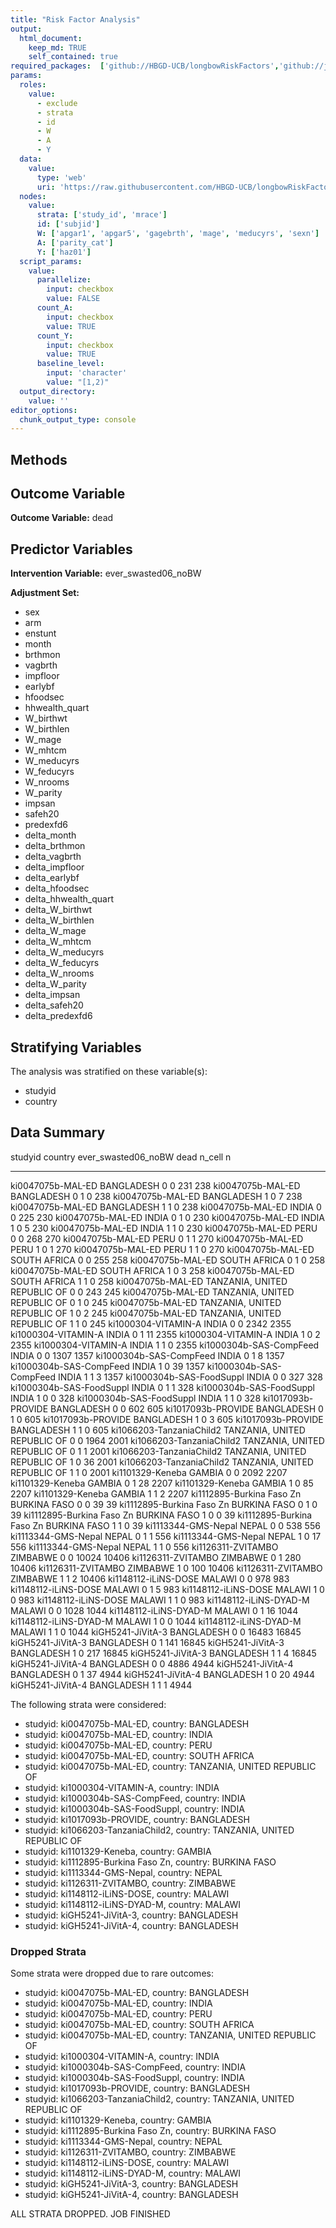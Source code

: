```yaml
---
title: "Risk Factor Analysis"
output: 
  html_document:
    keep_md: TRUE
    self_contained: true
required_packages:  ['github://HBGD-UCB/longbowRiskFactors','github://jeremyrcoyle/skimr@vector_types', 'github://tlverse/delayed']
params:
  roles:
    value:
      - exclude
      - strata
      - id
      - W
      - A
      - Y
  data: 
    value: 
      type: 'web'
      uri: 'https://raw.githubusercontent.com/HBGD-UCB/longbowRiskFactors/master/inst/sample_data/birthwt_data.rdata'
  nodes:
    value:
      strata: ['study_id', 'mrace']
      id: ['subjid']
      W: ['apgar1', 'apgar5', 'gagebrth', 'mage', 'meducyrs', 'sexn']
      A: ['parity_cat']
      Y: ['haz01']
  script_params:
    value:
      parallelize:
        input: checkbox
        value: FALSE
      count_A:
        input: checkbox
        value: TRUE
      count_Y:
        input: checkbox
        value: TRUE        
      baseline_level:
        input: 'character'
        value: "[1,2)"
  output_directory:
    value: ''
editor_options: 
  chunk_output_type: console
---
```








## Methods
## Outcome Variable

**Outcome Variable:** dead

## Predictor Variables

**Intervention Variable:** ever_swasted06_noBW

**Adjustment Set:**

* sex
* arm
* enstunt
* month
* brthmon
* vagbrth
* impfloor
* earlybf
* hfoodsec
* hhwealth_quart
* W_birthwt
* W_birthlen
* W_mage
* W_mhtcm
* W_meducyrs
* W_feducyrs
* W_nrooms
* W_parity
* impsan
* safeh20
* predexfd6
* delta_month
* delta_brthmon
* delta_vagbrth
* delta_impfloor
* delta_earlybf
* delta_hfoodsec
* delta_hhwealth_quart
* delta_W_birthwt
* delta_W_birthlen
* delta_W_mage
* delta_W_mhtcm
* delta_W_meducyrs
* delta_W_feducyrs
* delta_W_nrooms
* delta_W_parity
* delta_impsan
* delta_safeh20
* delta_predexfd6

## Stratifying Variables

The analysis was stratified on these variable(s):

* studyid
* country

## Data Summary

studyid                     country                        ever_swasted06_noBW    dead   n_cell       n
--------------------------  -----------------------------  --------------------  -----  -------  ------
ki0047075b-MAL-ED           BANGLADESH                     0                         0      231     238
ki0047075b-MAL-ED           BANGLADESH                     0                         1        0     238
ki0047075b-MAL-ED           BANGLADESH                     1                         0        7     238
ki0047075b-MAL-ED           BANGLADESH                     1                         1        0     238
ki0047075b-MAL-ED           INDIA                          0                         0      225     230
ki0047075b-MAL-ED           INDIA                          0                         1        0     230
ki0047075b-MAL-ED           INDIA                          1                         0        5     230
ki0047075b-MAL-ED           INDIA                          1                         1        0     230
ki0047075b-MAL-ED           PERU                           0                         0      268     270
ki0047075b-MAL-ED           PERU                           0                         1        1     270
ki0047075b-MAL-ED           PERU                           1                         0        1     270
ki0047075b-MAL-ED           PERU                           1                         1        0     270
ki0047075b-MAL-ED           SOUTH AFRICA                   0                         0      255     258
ki0047075b-MAL-ED           SOUTH AFRICA                   0                         1        0     258
ki0047075b-MAL-ED           SOUTH AFRICA                   1                         0        3     258
ki0047075b-MAL-ED           SOUTH AFRICA                   1                         1        0     258
ki0047075b-MAL-ED           TANZANIA, UNITED REPUBLIC OF   0                         0      243     245
ki0047075b-MAL-ED           TANZANIA, UNITED REPUBLIC OF   0                         1        0     245
ki0047075b-MAL-ED           TANZANIA, UNITED REPUBLIC OF   1                         0        2     245
ki0047075b-MAL-ED           TANZANIA, UNITED REPUBLIC OF   1                         1        0     245
ki1000304-VITAMIN-A         INDIA                          0                         0     2342    2355
ki1000304-VITAMIN-A         INDIA                          0                         1       11    2355
ki1000304-VITAMIN-A         INDIA                          1                         0        2    2355
ki1000304-VITAMIN-A         INDIA                          1                         1        0    2355
ki1000304b-SAS-CompFeed     INDIA                          0                         0     1307    1357
ki1000304b-SAS-CompFeed     INDIA                          0                         1        8    1357
ki1000304b-SAS-CompFeed     INDIA                          1                         0       39    1357
ki1000304b-SAS-CompFeed     INDIA                          1                         1        3    1357
ki1000304b-SAS-FoodSuppl    INDIA                          0                         0      327     328
ki1000304b-SAS-FoodSuppl    INDIA                          0                         1        1     328
ki1000304b-SAS-FoodSuppl    INDIA                          1                         0        0     328
ki1000304b-SAS-FoodSuppl    INDIA                          1                         1        0     328
ki1017093b-PROVIDE          BANGLADESH                     0                         0      602     605
ki1017093b-PROVIDE          BANGLADESH                     0                         1        0     605
ki1017093b-PROVIDE          BANGLADESH                     1                         0        3     605
ki1017093b-PROVIDE          BANGLADESH                     1                         1        0     605
ki1066203-TanzaniaChild2    TANZANIA, UNITED REPUBLIC OF   0                         0     1964    2001
ki1066203-TanzaniaChild2    TANZANIA, UNITED REPUBLIC OF   0                         1        1    2001
ki1066203-TanzaniaChild2    TANZANIA, UNITED REPUBLIC OF   1                         0       36    2001
ki1066203-TanzaniaChild2    TANZANIA, UNITED REPUBLIC OF   1                         1        0    2001
ki1101329-Keneba            GAMBIA                         0                         0     2092    2207
ki1101329-Keneba            GAMBIA                         0                         1       28    2207
ki1101329-Keneba            GAMBIA                         1                         0       85    2207
ki1101329-Keneba            GAMBIA                         1                         1        2    2207
ki1112895-Burkina Faso Zn   BURKINA FASO                   0                         0       39      39
ki1112895-Burkina Faso Zn   BURKINA FASO                   0                         1        0      39
ki1112895-Burkina Faso Zn   BURKINA FASO                   1                         0        0      39
ki1112895-Burkina Faso Zn   BURKINA FASO                   1                         1        0      39
ki1113344-GMS-Nepal         NEPAL                          0                         0      538     556
ki1113344-GMS-Nepal         NEPAL                          0                         1        1     556
ki1113344-GMS-Nepal         NEPAL                          1                         0       17     556
ki1113344-GMS-Nepal         NEPAL                          1                         1        0     556
ki1126311-ZVITAMBO          ZIMBABWE                       0                         0    10024   10406
ki1126311-ZVITAMBO          ZIMBABWE                       0                         1      280   10406
ki1126311-ZVITAMBO          ZIMBABWE                       1                         0      100   10406
ki1126311-ZVITAMBO          ZIMBABWE                       1                         1        2   10406
ki1148112-iLiNS-DOSE        MALAWI                         0                         0      978     983
ki1148112-iLiNS-DOSE        MALAWI                         0                         1        5     983
ki1148112-iLiNS-DOSE        MALAWI                         1                         0        0     983
ki1148112-iLiNS-DOSE        MALAWI                         1                         1        0     983
ki1148112-iLiNS-DYAD-M      MALAWI                         0                         0     1028    1044
ki1148112-iLiNS-DYAD-M      MALAWI                         0                         1       16    1044
ki1148112-iLiNS-DYAD-M      MALAWI                         1                         0        0    1044
ki1148112-iLiNS-DYAD-M      MALAWI                         1                         1        0    1044
kiGH5241-JiVitA-3           BANGLADESH                     0                         0    16483   16845
kiGH5241-JiVitA-3           BANGLADESH                     0                         1      141   16845
kiGH5241-JiVitA-3           BANGLADESH                     1                         0      217   16845
kiGH5241-JiVitA-3           BANGLADESH                     1                         1        4   16845
kiGH5241-JiVitA-4           BANGLADESH                     0                         0     4886    4944
kiGH5241-JiVitA-4           BANGLADESH                     0                         1       37    4944
kiGH5241-JiVitA-4           BANGLADESH                     1                         0       20    4944
kiGH5241-JiVitA-4           BANGLADESH                     1                         1        1    4944


The following strata were considered:

* studyid: ki0047075b-MAL-ED, country: BANGLADESH
* studyid: ki0047075b-MAL-ED, country: INDIA
* studyid: ki0047075b-MAL-ED, country: PERU
* studyid: ki0047075b-MAL-ED, country: SOUTH AFRICA
* studyid: ki0047075b-MAL-ED, country: TANZANIA, UNITED REPUBLIC OF
* studyid: ki1000304-VITAMIN-A, country: INDIA
* studyid: ki1000304b-SAS-CompFeed, country: INDIA
* studyid: ki1000304b-SAS-FoodSuppl, country: INDIA
* studyid: ki1017093b-PROVIDE, country: BANGLADESH
* studyid: ki1066203-TanzaniaChild2, country: TANZANIA, UNITED REPUBLIC OF
* studyid: ki1101329-Keneba, country: GAMBIA
* studyid: ki1112895-Burkina Faso Zn, country: BURKINA FASO
* studyid: ki1113344-GMS-Nepal, country: NEPAL
* studyid: ki1126311-ZVITAMBO, country: ZIMBABWE
* studyid: ki1148112-iLiNS-DOSE, country: MALAWI
* studyid: ki1148112-iLiNS-DYAD-M, country: MALAWI
* studyid: kiGH5241-JiVitA-3, country: BANGLADESH
* studyid: kiGH5241-JiVitA-4, country: BANGLADESH

### Dropped Strata

Some strata were dropped due to rare outcomes:

* studyid: ki0047075b-MAL-ED, country: BANGLADESH
* studyid: ki0047075b-MAL-ED, country: INDIA
* studyid: ki0047075b-MAL-ED, country: PERU
* studyid: ki0047075b-MAL-ED, country: SOUTH AFRICA
* studyid: ki0047075b-MAL-ED, country: TANZANIA, UNITED REPUBLIC OF
* studyid: ki1000304-VITAMIN-A, country: INDIA
* studyid: ki1000304b-SAS-CompFeed, country: INDIA
* studyid: ki1000304b-SAS-FoodSuppl, country: INDIA
* studyid: ki1017093b-PROVIDE, country: BANGLADESH
* studyid: ki1066203-TanzaniaChild2, country: TANZANIA, UNITED REPUBLIC OF
* studyid: ki1101329-Keneba, country: GAMBIA
* studyid: ki1112895-Burkina Faso Zn, country: BURKINA FASO
* studyid: ki1113344-GMS-Nepal, country: NEPAL
* studyid: ki1126311-ZVITAMBO, country: ZIMBABWE
* studyid: ki1148112-iLiNS-DOSE, country: MALAWI
* studyid: ki1148112-iLiNS-DYAD-M, country: MALAWI
* studyid: kiGH5241-JiVitA-3, country: BANGLADESH
* studyid: kiGH5241-JiVitA-4, country: BANGLADESH


ALL STRATA DROPPED. JOB FINISHED
















